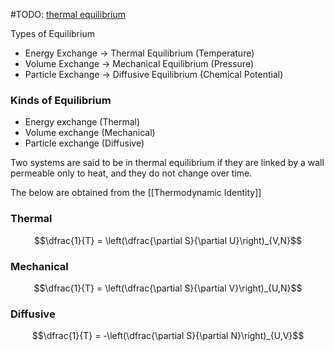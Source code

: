 #TODO: [thermal equilibrium](https://en.wikipedia.org/wiki/Thermal_equilibrium "Thermal equilibrium")


Types of Equilibrium
 - Energy Exchange $\rightarrow$ Thermal Equilibrium (Temperature)
 - Volume Exchange $\rightarrow$ Mechanical Equilibrium (Pressure)
 - Particle Exchange $\rightarrow$ Diffusive Equilibrium (Chemical Potential)

### Kinds of Equilibrium
 - Energy exchange (Thermal)
 - Volume exchange (Mechanical)
 - Particle exchange (Diffusive)

Two systems are said to be in thermal equilibrium if they are linked by a wall permeable only to heat, and they do not change over time.



The below are obtained from the [[Thermodynamic Identity]]
### Thermal
$$\dfrac{1}{T} = \left(\dfrac{\partial S}{\partial U}\right)_{V,N}$$
### Mechanical
$$\dfrac{1}{T} = \left(\dfrac{\partial S}{\partial V}\right)_{U,N}$$
### Diffusive
$$\dfrac{1}{T} = -\left(\dfrac{\partial S}{\partial N}\right)_{U,V}$$

